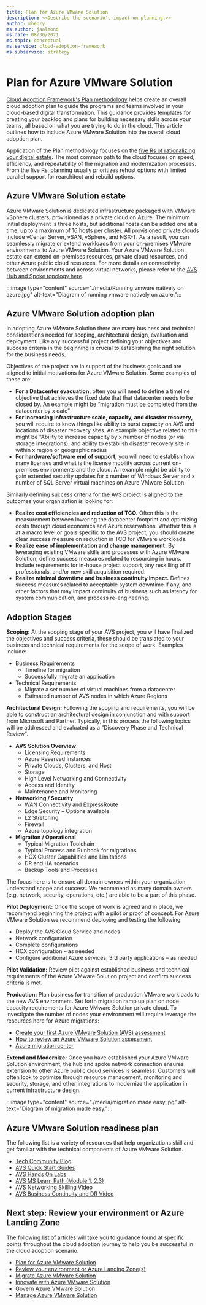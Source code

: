 ```yaml
---
title: Plan for Azure VMware Solution
description: <<Describe the scenario's impact on planning.>>
author: mhenry
ms.author: jaalmond
ms.date: 08/30/2021
ms.topic: conceptual
ms.service: cloud-adoption-framework
ms.subservice: strategy
---
```


# Plan for Azure VMware Solution

[Cloud Adoption Framework's Plan methodology](../../plan/index.md) helps create an overall cloud adoption plan to guide the programs and teams involved in your cloud-based digital transformation. This guidance provides templates for creating your backlog and plans for building necessary skills across your teams, all based on what you are trying to do in the cloud. This article outlines how to include Azure VMware Solution into the overall cloud adoption plan.

Application of the Plan methodology focuses on the [five Rs of rationalizing your digital estate](../../digital-estate/5-rs-of-rationalization.md). The most common path to the cloud focuses on speed, efficiency, and repeatability of the migration and modernization processes. From the five Rs, planning usually prioritizes rehost options with limited parallel support for rearchitect and rebuild options.

## Azure VMware Solution estate

Azure VMware Solution is dedicated infrastructure packaged with VMware vSphere clusters, provisioned as a private cloud on Azure. The minimum initial deployment is three hosts, but additional hosts can be added one at a time, up to a maximum of 16 hosts per cluster. All provisioned private clouds include vCenter Server, vSAN, vSphere, and NSX-T. As a result, you can seamlessly migrate or extend workloads from your on-premises VMware environments to Azure VMware Solution. Your Azure VMware Solution estate can extend on-premises resources, private cloud resources, and other Azure public cloud resources. For more details on connectivity between environments and across virtual networks, please refer to the [AVS Hub and Spoke topology here](https://docs.microsoft.com/azure/azure-vmware/concepts-hub-and-spoke). 

:::image type="content" source="./media/Running vmware natively on azure.jpg" alt-text="Diagram of running vmware natively on azure.":::

## Azure VMware Solution adoption plan

In adopting Azure VMware Solution there are many business and technical considerations needed for scoping, architectural design, evaluation and deployment. Like any successful project defining your objectives and success criteria in the beginning is crucial to establishing the right solution for the business needs.


Objectives of the project are in support of the business goals and are aligned to initial motivations for Azure VMware Solution. Some examples of these are:
- **For a Datacenter evacuation,** often you will need to define a timeline objective that achieves the fixed date that that datacenter needs to be closed by. An example might be “migration must be completed from the datacenter by x date”
- **For increasing infrastructure scale, capacity, and disaster recovery,** you will require to know things like ability to burst capacity on AVS and locations of disaster recovery sites. An example objective related to this might be “Ability to increase capacity by x number of nodes (or via storage integrations), and ability to establish disaster recovery site in within x region or geographic radius
- **For hardware/software end of support,** you will need to establish how many licenses and what is the license mobility across current on-premises environments and the cloud. An example might be ability to gain extended security updates for x number of Windows Server and x number of SQL Server virtual machines on Azure VMware Solution.

Similarly defining success criteria for the AVS project is aligned to the outcomes your organization is looking for:

- **Realize cost efficiencies and reduction of TCO.** Often this is the measurement between lowering the datacenter footprint and optimizing costs through cloud economics and Azure reservations. Whether this is at a macro level or goals specific to the AVS project, you should create clear success measure on reduction in TCO for VMware workloads. 
- **Realize ease of implementation and change management.** By leveraging existing VMware skills and processes with Azure VMware Solution, define success measures related to resourcing in hours. Include requirements for in-house project support, any reskilling of IT professionals, and/or new skill acquisition required.
- **Realize minimal downtime and business continuity impact.** Defines success measures related to acceptable system downtime if any, and other factors that may impact continuity of business such as latency for system communication, and process re-engineering.

## Adoption Stages

**Scoping:** At the scoping stage of your AVS project, you will have finalized the objectives and success criteria, these should be translated to your business and technical requirements for the scope of work. Examples include:
- Business Requirements
  - Timeline for migration
  - Successfully migrate an application
- Technical Requirements
  - Migrate a set number of virtual machines from a datacenter
  - Estimated number of AVS nodes in which Azure Regions

**Architectural Design:** 
Following the scoping and requirements, you will be able to construct an architectural design in conjunction and with support from Microsoft and Partner. Typically, in this process the following topics will be addressed and evaluated as a “Discovery Phase and Technical Review".
- **AVS Solution Overview**
  - Licensing Requirements
  - Azure Reserved Instances 
  - Private Clouds, Clusters, and Host 
  - Storage 
  - High Level Networking and Connectivity
  - Access and Identity
  - Maintenance and Monitoring
- **Networking / Security**
  - WAN Connectivity and ExpressRoute
  - Edge Security – Options available
  - L2 Stretching
  - Firewall 
  - Azure topology integration
- **Migration / Operational**
  - Typical Migration Toolchain 
  - Typical Process and Runbook for migrations
  - HCX Cluster Capabilities and Limitations
  - DR and HA scenarios
  - Backup Tools and Processes

The focus here is to ensure all domain owners within your organization understand scope and success. We recommend as many domain owners (e.g. network, security, operations, etc.) are able to be a part of this phase.

**Pilot Deployment:** Once the scope of work is agreed and in place, we recommend beginning the project with a pilot or proof of concept. For Azure VMware Solution we recommend deploying and testing the following: 
- Deploy the AVS Cloud Service and nodes
- Network configuration
- Complete configurations
- HCX configuration – as needed
- Configure additional Azure services, 3rd party applications – as needed

**Pilot Validation:** Review pilot against established business and technical requirements of the Azure VMware Solution project and confirm success criteria is met.

**Production:** Plan business for transition of production VMware workloads to the new AVS environment. Set forth migration ramp up plan on node capacity requirements for Azure VMware Solution private cloud. To investigate the number of nodes your environment will require leverage the resources here for Azure migrations:
- [Create your first Azure VMware Solution (AVS) assessment](https://docs.microsoft.com/azure/migrate/how-to-create-azure-vmware-solution-assessment?WT.mc_id=Portal-VMCP)
- [How to review an Azure VMware Solution assessment](https://docs.microsoft.com/azure/migrate/tutorial-assess-vmware-azure-vmware-solution?WT.mc_id=Portal-VMCP#review-an-assessment)
- [Azure migration center](https://azure.microsoft.com/migration/)

**Extend and Modernize:** Once you have established your Azure VMware Solution environment, the hub and spoke network connection ensures extension to other Azure public cloud services is seamless. Customers will often look to optimize through resource management, monitoring and security, storage, and other integrations to modernize the application in current infrastructure design.

:::image type="content" source="./media/migration made easy.jpg" alt-text="Diagram of migration made easy.":::

## Azure VMware Solution readiness plan

The following list is a variety of resources that help organizations skill and get familiar with the technical components of Azure VMware Solution.
- [Tech Community Blog](https://techcommunity.microsoft.com/t5/azure-migration-and/bg-p/AzureMigrationBlog)
- [AVS Quick Start Guides](https://docs.microsoft.com/azure/azure-vmware/plan-private-cloud-deployment)
- [AVS Hands On Labs](https://web.hol.vmware.com/landingPages/index.aspx?id=PN5RRQA9)
- [AVS MS Learn Path (Module 1, 2,3)](https://docs.microsoft.com/learn/paths/run-vmware-workloads-azure-vmware-solution/)
- [AVS Networking Skilling Video](https://www.youtube.com/watch?v=6_LYsYicacs)
- [AVS Business Continuity and DR Video](https://www.youtube.com/watch?v=rhTgVqR4pps)


## Next step: Review your environment or Azure Landing Zone

The following list of articles will take you to guidance found at specific points throughout the cloud adoption journey to help you be successful in the cloud adoption scenario.

- [Plan for Azure VMware Solution](./plan.md)
- [Review your environment or Azure Landing Zone(s)](./ready.md)
- [Migrate Azure VMware Solution](./migrate.md)
- [Innovate with Azure VMware Solution](./innovate.md)
- [Govern Azure VMware Solution](./govern.md)
- [Manage Azure VMware Solution](./manage.md)

